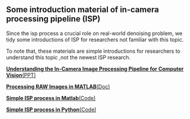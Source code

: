 ## Some introduction material of in-camera processing pipeline (ISP)

Since the isp process a crucial role on real-world denoising problem, we tidy some introductions of ISP for researchers not familiar with this topic.

To note that, these materials are simple introductions for researchers to understand this topic ,not the newest ISP research. 

[**Understanding the In-Camera Image Processing Pipeline for Computer Vision**(PPT)](https://www.eecs.yorku.ca/~mbrown/CVPR2016_Brown.html)

[**Processing RAW Images in MATLAB**(Doc)](https://rcsumner.net/raw_guide/RAWguide.pdf)

[**Simple ISP process in Matlab**(Code)](https://github.com/AbdoKamel/simple-camera-pipeline)

[**Simple ISP process in Python**(Code)](https://github.com/GuoShi28/CBDNet/tree/master/SomeISP_operator_python)

